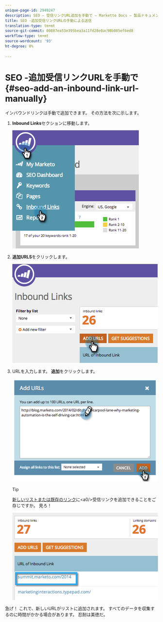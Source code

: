 ```yaml
---
unique-page-id: 2949247
description: SEO — 受信リンクURL追加を手動で — Marketto Docs — 製品ドキュメント
title: SEO -追加受信リンクURLの手動による送信
translation-type: tm+mt
source-git-commit: 00887ea53e395bea3a11fd28e0ac98b085ef6ed8
workflow-type: tm+mt
source-wordcount: '93'
ht-degree: 0%

---
```



# SEO -追加受信リンクURLを手動で{#seo-add-an-inbound-link-url-manually}

インバウンドリンクは手動で追加できます。 その方法を次に示します。

1. **Inbound Links**&#x200B;セクションに移動します。

   ![](assets/image2014-9-18-13-3a40-3a3.png)

1. **追加URLS**&#x200B;をクリックします。

   ![](assets/image2014-9-18-13-3a40-3a8.png)

1. URLを入力します。 **追加**&#x200B;をクリックします。

   ![](assets/image2014-9-18-13-3a40-3a32.png)

   >[!TIP]
   >
   >[新しいリストまたは既存のリンク](../../../../product-docs/additional-apps/seo/understanding-seo/seo-managing-lists.md)に&lt;a0/>受信リンクを追加できることをご存じですか。 見ろ！

   ![](assets/image2014-9-18-13-3a41-3a14.png)

急げ！ これで、新しいURLがリストに追加されます。 すべてのデータを収集するのに時間がかかる場合があります。 忍耐は美徳だ。